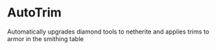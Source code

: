 # AutoTrim
Automatically upgrades diamond tools to netherite and applies trims to armor in the smithing table